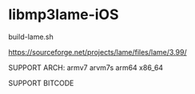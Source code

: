 # libmp3lame-iOS

build-lame.sh

https://sourceforge.net/projects/lame/files/lame/3.99/

SUPPORT ARCH:
armv7 
arvm7s
arm64
x86_64

SUPPORT BITCODE
